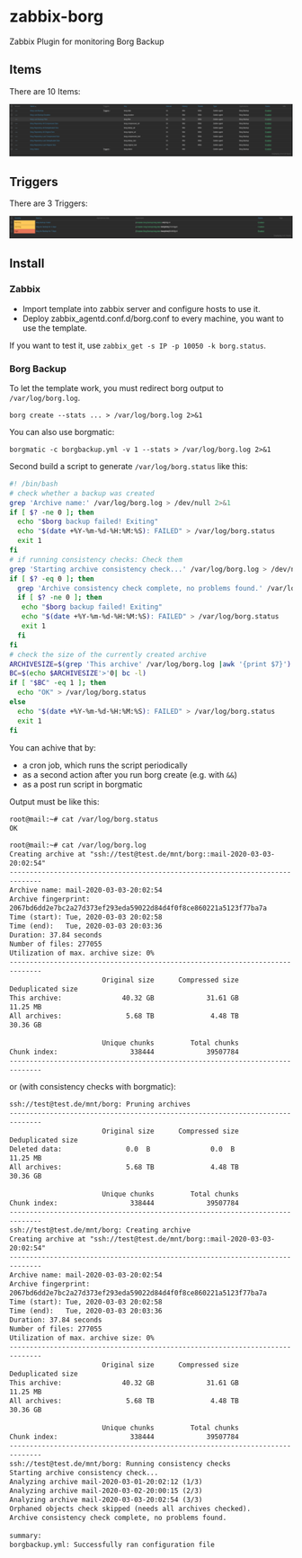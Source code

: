# zabbix-borg
Zabbix Plugin for monitoring Borg Backup

## Items
There are 10 Items:

![Zabbix Borg Items](pics/items.png)

## Triggers
There are 3 Triggers:

![Zabbix Borg Triggers](pics/triggers.png)

## Install
### Zabbix 
- Import template into zabbix server and configure hosts to use it.
- Deploy zabbix_agentd.conf.d/borg.conf to every machine, you want to use the template.

If you want to test it, use `zabbix_get -s IP -p 10050 -k borg.status`.

### Borg Backup
To let the template work, you must redirect borg output to `/var/log/borg.log`. 
```
borg create --stats ... > /var/log/borg.log 2>&1
```

You can also use borgmatic:
```
borgmatic -c borgbackup.yml -v 1 --stats > /var/log/borg.log 2>&1
```

Second build a script to generate `/var/log/borg.status` like this:
```bash
#! /bin/bash
# check whether a backup was created
grep 'Archive name:' /var/log/borg.log > /dev/null 2>&1
if [ $? -ne 0 ]; then
  echo "$borg backup failed! Exiting"
  echo "$(date +%Y-%m-%d-%H:%M:%S): FAILED" > /var/log/borg.status
  exit 1
fi
# if running consistency checks: Check them
grep 'Starting archive consistency check...' /var/log/borg.log > /dev/null 2>&1
if [ $? -eq 0 ]; then
  grep 'Archive consistency check complete, no problems found.' /var/log/borg.log > /dev/null 2>&1
  if [ $? -ne 0 ]; then
   echo "$borg backup failed! Exiting"
   echo "$(date +%Y-%m-%d-%H:%M:%S): FAILED" > /var/log/borg.status
   exit 1
  fi
fi
# check the size of the currently created archive
ARCHIVESIZE=$(grep 'This archive' /var/log/borg.log |awk '{print $7}')
BC=$(echo $ARCHIVESIZE'>'0| bc -l)
if [ "$BC" -eq 1 ]; then
  echo "OK" > /var/log/borg.status
else
  echo "$(date +%Y-%m-%d-%H:%M:%S): FAILED" > /var/log/borg.status
  exit 1
fi
```
You can achive that by:
- a cron job, which runs the script periodically
- as a second action after you run borg create (e.g. with `&&`)
- as a post run script in borgmatic

Output must be like this:
```
root@mail:~# cat /var/log/borg.status 
OK
```

```
root@mail:~# cat /var/log/borg.log 
Creating archive at "ssh://test@test.de/mnt/borg::mail-2020-03-03-20:02:54"
------------------------------------------------------------------------------
Archive name: mail-2020-03-03-20:02:54
Archive fingerprint: 2067bd6dd2e7bc2a27d373ef293eda59022d84d4f0f8ce860221a5123f77ba7a
Time (start): Tue, 2020-03-03 20:02:58
Time (end):   Tue, 2020-03-03 20:03:36
Duration: 37.84 seconds
Number of files: 277055
Utilization of max. archive size: 0%
------------------------------------------------------------------------------
                       Original size      Compressed size    Deduplicated size
This archive:               40.32 GB             31.61 GB             11.25 MB
All archives:                5.68 TB              4.48 TB             30.36 GB

                       Unique chunks         Total chunks
Chunk index:                  338444             39507784
------------------------------------------------------------------------------
```

or (with consistency checks with borgmatic):

```
ssh://test@test.de/mnt/borg: Pruning archives
------------------------------------------------------------------------------
                       Original size      Compressed size    Deduplicated size
Deleted data:                0.0  B               0.0  B              11.25 MB
All archives:                5.68 TB              4.48 TB             30.36 GB

                       Unique chunks         Total chunks
Chunk index:                  338444             39507784
------------------------------------------------------------------------------
ssh://test@test.de/mnt/borg: Creating archive
Creating archive at "ssh://test@test.de/mnt/borg::mail-2020-03-03-20:02:54"
------------------------------------------------------------------------------
Archive name: mail-2020-03-03-20:02:54
Archive fingerprint: 2067bd6dd2e7bc2a27d373ef293eda59022d84d4f0f8ce860221a5123f77ba7a
Time (start): Tue, 2020-03-03 20:02:58
Time (end):   Tue, 2020-03-03 20:03:36
Duration: 37.84 seconds
Number of files: 277055
Utilization of max. archive size: 0%
------------------------------------------------------------------------------
                       Original size      Compressed size    Deduplicated size
This archive:               40.32 GB             31.61 GB             11.25 MB
All archives:                5.68 TB              4.48 TB             30.36 GB

                       Unique chunks         Total chunks
Chunk index:                  338444             39507784
------------------------------------------------------------------------------
ssh://test@test.de/mnt/borg: Running consistency checks
Starting archive consistency check...
Analyzing archive mail-2020-03-01-20:02:12 (1/3)
Analyzing archive mail-2020-03-02-20:00:15 (2/3)
Analyzing archive mail-2020-03-03-20:02:54 (3/3)
Orphaned objects check skipped (needs all archives checked).
Archive consistency check complete, no problems found.

summary:
borgbackup.yml: Successfully ran configuration file
```
